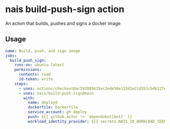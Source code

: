 # nais build-push-sign action

An action that builds, pushes and signs a docker image

## Usage

```yaml
name: Build, push, and sign image
jobs:
  build_push_sign:
    runs-on: ubuntu-latest
    permissions:
      contents: read
      id-token: write
    steps:
      - uses: actions/checkout@ac593985615ec2ede58e132d2e21d2b1cbd6127c # ratchet:actions/checkout@v3
      - uses: nais/build-push-sign@main
        with:
          name: deployd
          dockerfile: Dockerfile
          service_account: gh-deploy
          push: ${{ github.actor != 'dependabot[bot]' }}
          workload_identity_provider: ${{ secrets.NAIS_IO_WORKLOAD_IDENTITY_PROVIDER }}
```
